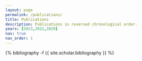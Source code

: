 ```yaml
---
layout: page
permalink: /publications/
title: Publications
description: Publications in reversed chronological order.
years: [2023,2022,2020]
nav: true
nav_order: 1
---
```

<!-- _pages/publications.md -->
<div class="publications">

{% bibliography -f {{ site.scholar.bibliography }} %}

</div>
